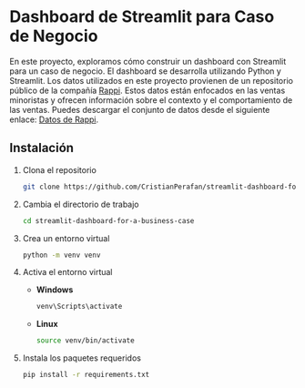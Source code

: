 # **Dashboard de Streamlit para Caso de Negocio**

En este proyecto, exploramos cómo construir un dashboard con Streamlit para un caso de negocio. El dashboard se desarrolla utilizando Python y Streamlit. Los datos utilizados en este proyecto provienen de un repositorio público de la compañía [Rappi](https://www.rappi.com/). Estos datos están enfocados en las ventas minoristas y ofrecen información sobre el contexto y el comportamiento de las ventas. Puedes descargar el conjunto de datos desde el siguiente enlace: [Datos de Rappi](https://github.com/rappiinc/Rappi_Data_Analytics).

## **Instalación**

1. Clona el repositorio  
    ```bash
    git clone https://github.com/CristianPerafan/streamlit-dashboard-for-a-business-case
    ```

2. Cambia el directorio de trabajo  
    ```bash
    cd streamlit-dashboard-for-a-business-case
    ```

3. Crea un entorno virtual  
    ```bash
    python -m venv venv
    ```

4. Activa el entorno virtual  
    - **Windows**  
        ```bash
        venv\Scripts\activate
        ```
    - **Linux**  
        ```bash
        source venv/bin/activate
        ```

5. Instala los paquetes requeridos  
    ```bash
    pip install -r requirements.txt
    ```


